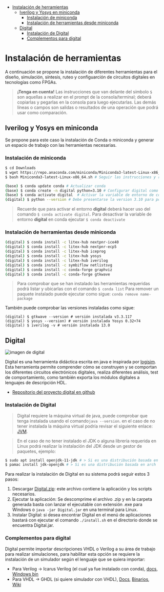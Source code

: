 <!-- vim-markdown-toc Marked -->

* [Instalación de herramientas](#instalación-de-herramientas)
    * [Iverilog y Yosys en miniconda](#iverilog-y-yosys-en-miniconda)
        * [Instalación de miniconda](#instalación-de-miniconda)
        * [Instalación de herramientas desde miniconda](#instalación-de-herramientas-desde-miniconda)
    * [Digital](#digital)
        * [Instalación de Digital](#instalación-de-digital)
        * [Complementos para digital](#complementos-para-digital)

<!-- vim-markdown-toc -->

# Instalación de herramientas

A continuación se propone la instalación de diferentes herramientas para el diseño, simulación, síntesis, ruteo y configuarción
de circuitos digitales en tecnologías como FPGAs.

> **¡Tenga en cuenta!** Las instrucciones que van delante del símbolo ` $ ` son aquellas a realizar en el prompt de la consola/terminal; deberá copiarlas y
> pegarlas en la consola para luego ejecutarlas. Las demás líneas o campos son salidas o resultados de una operación que podrá usar como
> comparación.

## Iverilog y Yosys en miniconda

Se propone para este caso la instalación de Conda o miniconda y generar un espacio de trabajo con las
herramientas necesarias.

### Instalación de miniconda

```bash
$ cd Downloads
$ wget https://repo.anaconda.com/miniconda/Miniconda3-latest-Linux-x86_64.sh
$ bash Miniconda3-latest-Linux-x86_64.sh # Seguir las instrucciones y reiniciar la terminal
```

```bash
(base) $ conda update conda # Actualizar conda
(base) $ conda create -n digital python=3.10 # Configurar digital como variable de entorno y python3.10
(base) $ conda activate digital  # Activar la variable de entorno de conda denominada digital
(digital) $ python --version # Debe presentarse la version 3.10 para poder continuar
```
> Recuerde que para activar el entorno **digital** deberá hacer uso del comando `$ conda activate digital`.
> Para desactivar la variable de entorno **digital** en conda ejecutar `$ conda deactivate`


### Instalación de herramientas desde miniconda

```bash
(digital) $ conda install -c litex-hub nextpnr-ice40
(digital) $ conda install -c litex-hub nextpnr-ecp5
(digital) $ conda install -c litex-hub iceprog
(digital) $ conda install -c litex-hub yosys
(digital) $ conda install -c litex-hub iverilog
(digital) $ conda install -c symbiflow netlistsvg
(digital) $ conda install -c conda-forge graphviz
(digital) $ conda install -c conda-forge gtkwave 
```

> Para comprobar que se han instalado las herramientas requeridas podrá listar y ubicarlas con el comando `$ conda list`
> Para remover un paquete instalado puede ejecutar como sigue: `conda remove name-package`


También puede comprobar las versiones instaladas como sigue:

```
(digital) $ gtkwave --version # versión instalada v3.3.117
(digital) $ yosys --version) # versión instalada Yosys 0.32+74
(digital) $ iverilog -v # versión instalada 13.0
```

## Digital

![imagen de digital](https://github.com/hneemann/Digital/raw/master/distribution/screenshot2.png)

Digital es una herramienta didáctica escrita en java e inspirada por [logisim](http://www.cburch.com/logisim/).
Esta herramienta permite comprender cómo se construyen y se comportan los diferentes circuitos electrónicos digitales,
realiza diferentes análisis, test de comportamiento, como también exporta los módulos digitales a lenguajes de descripción HDL.

* [Repositorio del proyecto digital en github](https://github.com/hneemann/Digital)

### Instalación de Digital

> Digital requiere la máquina virtual de java, puede comprobar que tenga instalada usando el comando`java --version`.
> en el caso de no tener instalada la máquina virtual podría revisar el siguiente enlace: [JVM](https://adoptium.net/).

> En el caso de no tener instalado el JDK o alguna librería requerida en Linux podrá realizar la instalación del JDK desde un gestor de paquetes, ejemplo:
```bash
$ sudo apt install openjdk-11-jdk # > Si es una distribución basada en debian
$ pamac install jdk-openjdk # > Si es una distribución basada en arch
```

Para realizar la instalación de Digital en su sistema podrá seguir estos 3 pasos:

1. Descargar [Digital.zip](https://github.com/hneemann/Digital/releases/latest/download/Digital.zip): este archivo contiene la aplicación y los scripts necesarios.
2. Ejecutar la aplicación: Se descomprime el archivo .zip y en la carpeta generada basta con lanzar el ejecutable con extensión .exe para Windows o `java -jar Digital.jar` en una terminal para Linux.
3. Instalar Digital: si desea encontrar Digital en el menú de aplicaciones bastará con ejecutar el comando `./install.sh` en el directorio donde se encuentra Digital.jar.

### Complementos para digital

Digital permite importar descripciones VHDL o Verilog a su área de trabajo para realizar simulaciones, para habilitar esta opción
se requiere la instalación de un simulador según el lenguaje que se quiera importar:

* Para Verilog -> Icarus Verilog (el cual ya fue instalado con conda), [docs](https://steveicarus.github.io/iverilog/usage/installation.html), [Windows bin](https://bleyer.org/icarus/)
* Para VHDL -> GHDL (si quiere simulador con VHDL), [Docs](http://ghdl.free.fr/site/pmwiki.php?n=Main.HomePage), [Binarios](https://github.com/ghdl/ghdl/releases), [Wiki](https://github.com/ghdl/ghdl/wiki)
